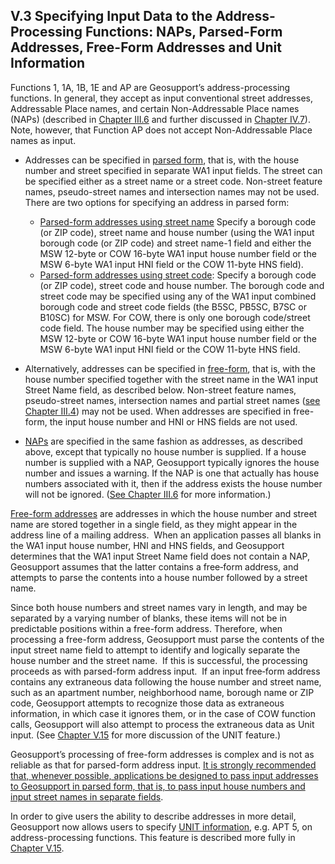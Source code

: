 <h2>V.3 Specifying Input Data to the Address-Processing Functions: NAPs, Parsed-Form Addresses, Free-Form Addresses and Unit Information</h2>  

Functions 1, 1A, 1B, 1E and AP are Geosupport’s address-processing functions.  In general, they accept as input conventional street addresses, Addressable Place names, and certain Non-Addressable Place names (NAPs) (described in [Chapter III.6](/chapters/chapterIII/section06/) and further discussed in [Chapter IV.7](/chapters/chapterIV/section07/)).  Note, however, that Function AP does not accept Non-Addressable Place names as input.  

* Addresses can be specified in <u>parsed form</u>, that is, with the house number and street specified in separate WA1 input fields.  The street can be specified either as a street name or a street code.  Non-street feature names, pseudo-street names and intersection names may not be used.  There are two options for specifying an address in parsed form:  
    * <u>Parsed-form addresses using street name</u> Specify a borough code (or ZIP code), street name and house number (using the WA1 input borough code (or ZIP code) and street name-1 field and either the MSW 12-byte or COW 16-byte WA1 input house number field or the MSW 6-byte WA1 input HNI field or the COW 11-byte HNS field).
    * <u>Parsed-form addresses using street code</u>: Specify a borough code (or ZIP code), street code and house number.  The borough code and street code may be specified using any of the WA1 input combined borough code and street code fields (the B5SC, PB5SC, B7SC or B10SC) for MSW.  For COW, there is only one borough code/street code field.  The house number may be specified using either the MSW 12-byte or COW 16-byte WA1 input house number field or the MSW 6-byte WA1 input HNI field or the COW 11-byte HNS field.  

* Alternatively, addresses can be specified in <u>free-form</u>, that is, with the house number specified together with the street name in the WA1 input Street Name field, as described below.  Non-street feature names, pseudo-street names, intersection names and partial street names ([see Chapter III.4](/chapters/chapterIII/section04/)) may not be used.  When addresses are specified in free-form, the input house number and HNI or HNS fields are not used.  

* <u>NAPs</u> are specified in the same fashion as addresses, as described above, except that typically no house number is supplied.  If a house number is supplied with a NAP, Geosupport typically ignores  the house number and issues a warning.  If the NAP is one that actually has house numbers associated with it, then if the address exists the house number will not be ignored.  ([See Chapter III.6](/chapters/chapterIII/section06/) for more information.)  

<u>Free-form addresses</u> are addresses in which the house number and street name are stored together in a single field, as they might appear in the address line of a mailing address.  When an application passes all blanks in the WA1 input house number, HNI and HNS fields, and Geosupport determines that the WA1 input Street Name field does not contain a NAP, Geosupport assumes that the latter contains a free‑form address, and attempts to parse the contents into a house number followed by a street name.  

Since both house numbers and street names vary in length, and may be separated by a varying number of blanks, these items will not be in predictable positions within a free-form address.  Therefore, when processing a free-form address, Geosupport must parse the contents of the input street name field to attempt to identify and logically separate the house number and the street name.  If this is successful, the processing proceeds as with parsed-form address input.  If an input free‑form address contains any extraneous data following the house number and street name, such as an apartment number, neighborhood name, borough name or ZIP code, Geosupport attempts to recognize those data as extraneous information, in which case it ignores them, or in the case of COW function calls, Geosupport will also attempt to process the extraneous data as Unit input.  (See [Chapter V.15](/chapters/chapterV/section15/) for more discussion of the UNIT feature.)  

Geosupport’s processing of free-form addresses is complex and is not as reliable as that for parsed-form address input. <u>It is strongly recommended that, whenever possible, applications be designed to pass input addresses to Geosupport in parsed form, that is, to pass input house numbers and input street names in separate fields</u>.  

In order to give users the ability to describe addresses in more detail, Geosupport now allows users to specify <u>UNIT information</u>, e.g. APT 5, on address-processing functions.  This feature is described more fully in [Chapter V.15](/chapters/chapterV/section15/).
